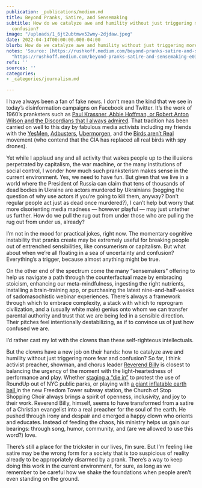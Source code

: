 ```yaml
---
publication: _publications/medium.md
title: Beyond Pranks, Satire, and Sensemaking
subtitle: How do we catalyze awe and humility without just triggering more fear and
  confusion?
image: "/uploads/1_6jt2ubtmwx52wmy-2djdaw.jpeg"
date: 2022-04-14T00:00:00.000-04:00
blurb: How do we catalyze awe and humility without just triggering more fear and confusion?
notes: 'Source: [https://rushkoff.medium.com/beyond-pranks-satire-and-sensemaking-e03118b718c7](https://rushkoff.medium.com/beyond-pranks-satire-and-sensemaking-e03118b718c7
  "https://rushkoff.medium.com/beyond-pranks-satire-and-sensemaking-e03118b718c7")'
refs: ''
sources: ''
categories:
- _categories/journalism.md

---
```

I have always been a fan of fake news. I don’t mean the kind that we see in today’s disinformation campaigns on Facebook and Twitter. It’s the work of 1960’s pranksters such as [Paul Krassner, Abbie Hoffman, or Robert Anton Wilson and the Discordians that I always admired](https://medium.com/team-human/operation-mindfuck-2-0-358f9d237174). That tradition has been carried on well to this day by fabulous media activists including my friends with the [YesMen](http://theyesmen.org/), [Adbusters](http://adbusters.org/), [Ubermorgen](http://ubermorgen.com/), and the [Birds aren’t Real ](http://birdsarentreal.com/)movement (who contend that the CIA has replaced all real birds with spy drones).

Yet while I applaud any and all activity that wakes people up to the illusions perpetrated by capitalism, the war machine, or the many institutions of social control, I wonder how much such pranksterism makes sense in the current environment. Yes, we need to have fun. But given that we live in a world where the President of Russia can claim that tens of thousands of dead bodies in Ukraine are actors murdered by Ukrainians (begging the question of why use actors if you’re going to kill them, anyway? Don’t regular people act just as dead once murdered?), I can’t help but worry that more disorienting media madness — however playful — may just untether us further. How do we pull the rug out from under those who are pulling the rug out from under us, already?

I’m not in the mood for practical jokes, right now. The momentary cognitive instability that pranks create may be extremely useful for breaking people out of entrenched sensibilities, like consumerism or capitalism. But what about when we’re all floating in a sea of uncertainty and confusion? Everything’s a trigger, because almost anything might be true.

On the other end of the spectrum come the many “sensemakers” offering to help us navigate a path through the counterfactual maze by embracing stoicism, enhancing our meta-mindfulness, ingesting the right nutrients, installing a brain-training app, or purchasing the latest nine-and-half-weeks of sadomasochistic webinar experiences. There’s always a framework through which to embrace complexity, a stack with which to reprogram civilization, and a (usually white male) genius onto whom we can transfer parental authority and trust that we are being led in a sensible direction. Their pitches feel intentionally destabilizing, as if to convince us of just how confused we are.

I’d rather cast my lot with the clowns than these self-righteous intellectuals.

But the clowns have a new job on their hands: how to catalyze awe and humility without just triggering more fear and confusion? So far, I think activist preacher, showman, and chorus leader [Reverend Billy](http://revbilly.com/) is closest to balancing the urgency of the moment with the light-heartedness of performance and play. Whether [staging a “die in”](https://revbilly.com/glyphosate-map/) to protest the use of RoundUp out of NYC public parks, or playing with [a giant inflatable earth ball ](https://revbilly.com/events/)in the new Freedom Tower subway station, the Church of Stop Shopping Choir always brings a spirit of openness, inclusivity, and joy to their work. Reverend Billy, himself, seems to have transformed from a satire of a Christian evangelist into a real preacher for the soul of the earth. He pushed through irony and despair and emerged a happy clown who orients and educates. Instead of feeding the chaos, his ministry helps us gain our bearings: through song, humor, community, and (are we allowed to use this word?) love.

There’s still a place for the trickster in our lives, I’m sure. But I’m feeling like satire may be the wrong form for a society that is too suspicious of reality already to be appropriately disarmed by a prank. There’s a way to keep doing this work in the current environment, for sure, as long as we remember to be careful how we shake the foundations when people aren’t even standing on the ground.